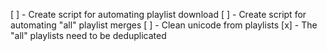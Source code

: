 [ ] - Create script for automating playlist download
[ ] - Create script for automating "all" playlist merges
[ ] - Clean unicode from playlists
[x] - The "all" playlists need to be deduplicated
